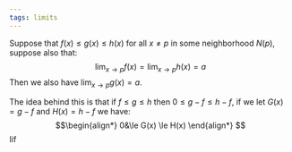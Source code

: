 ```yaml
---
tags: limits
---
```

Suppose that $f(x) \le g(x) \le h(x)$ for all $x \ne p$ in some neighborhood $N(p)$, suppose also that:
$$
\lim_{x\to p}f(x) =\lim_{x\to p}h(x)=a
$$
Then we also have $\lim_{x\to p}g(x)=a$.

The idea behind this is that if $f \le g \le h$ then $0 \le g-f \le h-f$, if we let $G(x) = g-f$ and $H(x)=h-f$ we have:
$$\begin{align*}
0&\le G(x) \le H(x)
\end{align*}
$$
Iif
